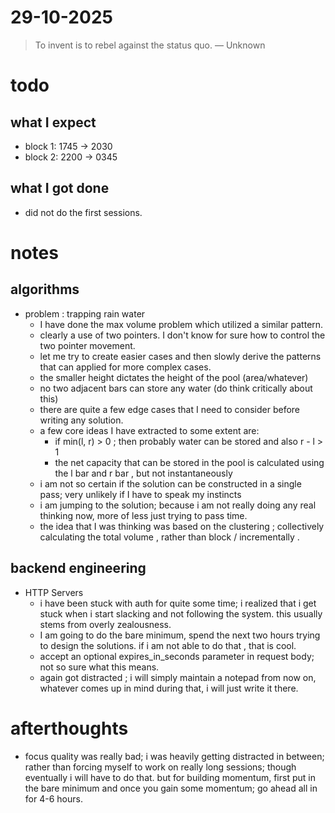 # 29-10-2025

> To invent is to rebel against the status quo. — Unknown

# todo 
## what I expect 
- block 1: 1745 → 2030
- block 2: 2200 → 0345 
## what I got done 
- did not do the first sessions.

# notes 
## algorithms 
- problem : trapping rain water 
	- I have done the max volume problem which utilized a similar pattern. 
	- clearly a use of two pointers. I don't know for sure how to control the two pointer movement. 
	- let me try to create easier cases and then slowly derive the patterns that can applied for more complex cases. 
	- the smaller height dictates the height of the pool (area/whatever)
	- no two adjacent bars can store any water (do think critically about this)
	- there are quite a few edge cases that I need to consider before writing any solution. 
	- a few core ideas I have extracted to some extent are: 
		- if min(l, r) > 0 ; then probably water can be stored and also r - l > 1
		- the net capacity that can be stored in the pool is calculated using the l bar and r bar , but not instantaneously
	- i am not so certain if the solution can be constructed in a single pass; very unlikely if I have to speak my instincts
	- i am jumping to the solution; because i am not really doing any real thinking now, more of less just trying to pass time. 
	- the idea that I was thinking was based on the clustering ; collectively calculating the total volume , rather than block / incrementally . 

## backend engineering 
- HTTP Servers
	- i have been stuck with auth for quite some time; i realized that i get stuck when i start slacking and not following the system. this usually stems from overly zealousness. 
	- I am going to do the bare minimum, spend the next two hours trying to design the solutions. if i am not able to do that , that is cool. 
	- accept an optional expires_in_seconds parameter in request body; not so sure what this means. 
	- again got distracted ; i will simply maintain a notepad from now on, whatever comes up in mind during that, i will just write it there. 

# afterthoughts

- focus quality was really bad; i was heavily getting distracted in between; rather than forcing myself to work on really long sessions; though eventually i will have to do that. but for building momentum, first put in the bare minimum and once you gain some momentum; go ahead all in for 4-6 hours. 